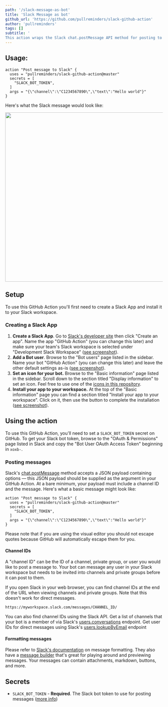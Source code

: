 ```yaml
---
path: '/slack-message-as-bot'
title: 'Slack Message as bot'
github_url: 'https://github.com/pullreminders/slack-github-action'
author: 'pullreminders'
tags: []
subtitle: '
This action wraps the Slack chat.postMessage API method for posting to channels, private groups, and DMs. This action is designed to be used with Slack bot tokens. Slack bots have two main advantages versus user tokens and incoming webhooks: (1) Bots cant be disabled inadvertently when a Slack user is disabled or removed. Slack has written about this in a recent announcement, and (2) Bots offer a powerful range of capabilities that can be leveraged to perform more functions.'
---
```


## Usage:

```workflow
action "Post message to Slack" {
  uses = "pullreminders/slack-github-action@master"
  secrets = [
    "SLACK_BOT_TOKEN",
  ]
  args = "{\"channel\":\"C1234567890\",\"text\":"Hello world"}"
}
```

Here's what the Slack message would look like:

<img src="docs/images/slack-message-example.png" width="540">

## Setup

To use this GitHub Action you'll first need to create a Slack App and install it to your Slack workspace.

### Creating a Slack App

1. **Create a Slack App**. Go to [Slack's developer site](https://api.slack.com/apps) then click "Create an app". Name the app "GitHub Action" (you can change this later) and make sure your team's Slack workspace is selected under "Development Slack Workspace" ([see screenshot](docs/images/slack-app.png)).
2. **Add a Bot user**. Browse to the "Bot users" page listed in the sidebar. Name your bot "GitHub Action" (you can change this later) and leave the other default settings as-is ([see screenshot](docs/images/bot-user.png)).
3. **Set an icon for your bot.** Browse to the "Basic information" page listed in the sidebar. Scroll down to the section titled "Display information" to set an icon. Feel free to use one of the [icons in this repository](docs/app-icons).
4. **Install your app to your workspace.** At the top of the "Basic information" page you can find a section titled "Install your app to your workspace". Click on it, then use the button to complete the installation ([see screenshot](docs/images/install-slack-all.png)).

## Using the action

To use this GitHub Action, you'll need to set a `SLACK_BOT_TOKEN` secret on GitHub. To get your Slack bot token, browse to the "OAuth & Permissions" page listed in Slack and copy the "Bot User OAuth Access Token" beginning in `xoxb-`.

### Posting messages

Slack's [chat.postMessage](https://api.slack.com/methods/chat.postMessage) method accepts a JSON payload containing options — this JSON payload should be supplied as the argument in your GitHub Action. At a bare minimum, your payload must include a channel ID and the message. Here's what a basic message might look like:

```workflow
action "Post message to Slack" {
  uses = "pullreminders/slack-github-action@master"
  secrets = [
    "SLACK_BOT_TOKEN",
  ]
  args = "{\"channel\":\"C1234567890\",\"text\":"Hello world"}"
}
```

Please note that if you are using the visual editor you should not escape quotes because GitHub will automatically escape them for you.

#### Channel IDs

A "channel ID" can be the ID of a channel, private group, or user you would like to post a message to. Your bot can message any user in your Slack workspace but needs to be invited into channels and private groups before it can post to them.

If you open Slack in your web browser, you can find channel IDs at the end of the URL when viewing channels and private groups. Note that this doesn't work for direct messages.

```
https://myworkspace.slack.com/messages/CHANNEL_ID/
```

You can also find channel IDs using the Slack API. Get a list of channels that your bot is a member of via Slack's [users.conversations](https://api.slack.com/methods/users.conversations) endpoint. Get user IDs for direct messages using Slack's [users.lookupByEmail](https://api.slack.com/methods/users.lookupByEmail) endpoint

#### Formatting messages

Please refer to [Slack's documentation](https://api.slack.com/docs/messages) on message formatting. They also have a [message builder](https://api.slack.com/docs/messages/builder) that's great for playing around and previewing messages. Your messages can contain attachments, markdown, buttons, and more.

## Secrets

- `SLACK_BOT_TOKEN` - **Required**. The Slack bot token to use for posting messages ([more info](https://api.slack.com/docs/token-types#bot))
